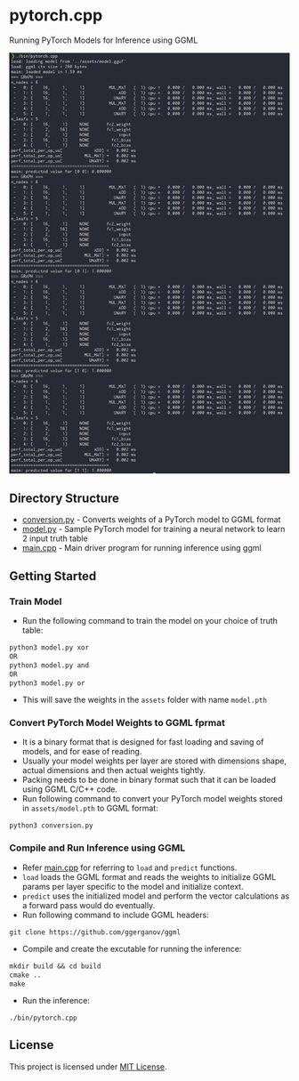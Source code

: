 # pytorch.cpp
Running PyTorch Models for Inference using GGML

![Example](example.png)

## Directory Structure
- [conversion.py](conversion.py) - Converts weights of a PyTorch model to GGML format
- [model.py](model.py) - Sample PyTorch model for training a neural network to learn 2 input truth table
- [main.cpp](main.cpp) - Main driver program for running inference using ggml

## Getting Started 

### Train Model
- Run the following command to train the model on your choice of truth table:
```
python3 model.py xor
OR
python3 model.py and
OR
python3 model.py or
```
- This will save the weights in the `assets` folder with name `model.pth`

### Convert PyTorch Model Weights to GGML fprmat
- It is a binary format that is designed for fast loading and saving of models, and for ease of reading.
- Usually your model weights per layer are stored with dimensions shape, actual dimensions and then actual weights tightly.
- Packing needs to be done in binary format such that it can be loaded using GGML C/C++ code.
- Run following command to convert your PyTorch model weights stored in `assets/model.pth` to GGML format:
```
python3 conversion.py
```

### Compile and Run Inference using GGML
- Refer [main.cpp](main.cpp) for referring to `load` and `predict` functions.
- `load` loads the GGML format and reads the weights to initialize GGML params per layer specific to the model and initialize context.
- `predict` uses the initialized model and perform the vector calculations as a forward pass would do eventually.
- Run following command to include GGML headers:
```
git clone https://github.com/ggerganov/ggml
```
- Compile and create the excutable for running the inference:
```
mkdir build && cd build
cmake ..
make
```
- Run the inference:
```
./bin/pytorch.cpp
```

## License
This project is licensed under [MIT License](LICENSE).